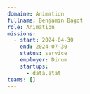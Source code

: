 ```yaml
---
domaine: Animation
fullname: Benjamin Bagot
role: Animation
missions:
  - start: 2024-04-30
    end: 2024-07-30
    status: service
    employer: Dinum
    startups:
      - data.etat
teams: []
---
```

